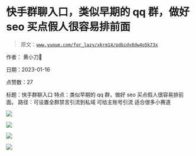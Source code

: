 # 快手群聊入口，类似早期的 qq 群，做好 seo 买点假人很容易排前面

> 原文：[`www.yuque.com/for_lazy/xkrm14/pdbidy8dw4o5k73x`](https://www.yuque.com/for_lazy/xkrm14/pdbidy8dw4o5k73x)

作者： 黄小刀🔪 

日期：2023-01-16 

点赞数：27 

标题：快手群聊入口 特点：类似早期的 qq 群，做好 seo 买点假人很容易排前面。 路径：可设置全群禁言引流到私域 可给主账号引流 适合很多小赛道 

![](img/9db84d0239ebc106ba40ee5fda2eff82.png)  

![](img/6f387dabacab2f811f5920018a106256.png) 

![](img/cf965e069e07d748db86ec7953f2731f.png) 

![](img/5c34d3f3737779cc2e5e0a1a04a0761f.png) 

